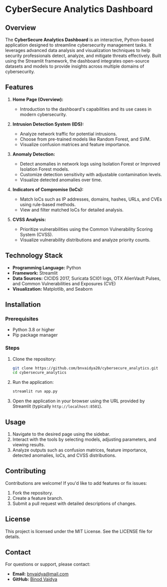 # CyberSecure Analytics Dashboard

## Overview
The **CyberSecure Analytics Dashboard** is an interactive, Python-based application designed to streamline cybersecurity management tasks. It leverages advanced data analysis and visualization techniques to help security professionals detect, analyze, and mitigate threats effectively. Built using the Streamlit framework, the dashboard integrates open-source datasets and models to provide insights across multiple domains of cybersecurity.

## Features

1. **Home Page (Overview):**
   - Introduction to the dashboard's capabilities and its use cases in modern cybersecurity.

2. **Intrusion Detection System (IDS):**
   - Analyze network traffic for potential intrusions.
   - Choose from pre-trained models like Random Forest, and SVM.
   - Visualize confusion matrices and feature importance.

3. **Anomaly Detection:**
   - Detect anomalies in network logs using Isolation Forest or Improved Isolation Forest models.
   - Customize detection sensitivity with adjustable contamination levels.
   - Visualize detected anomalies over time.

4. **Indicators of Compromise (IoCs):**
   - Match IoCs such as IP addresses, domains, hashes, URLs, and CVEs using rule-based methods.
   - View and filter matched IoCs for detailed analysis.

5. **CVSS Analysis:**
   - Prioritize vulnerabilities using the Common Vulnerability Scoring System (CVSS).
   - Visualize vulnerability distributions and analyze priority counts.

## Technology Stack
- **Programming Language:** Python
- **Framework:** Streamlit
- **Data Sources:** CICIDS 2017, Suricata SCI01 logs, OTX AlienVault Pulses, and Common Vulnerabilities and Exposures (CVE)
- **Visualization:** Matplotlib, and Seaborn

## Installation

### Prerequisites
- Python 3.8 or higher
- Pip package manager

### Steps
1. Clone the repository:
   ```bash
   git clone https://github.com/bnvaidya20/cybersecure_analytics.git
   cd cybersecure_analytics
   ```
2. Run the application:
   ```bash
   streamlit run app.py
   ```

4. Open the application in your browser using the URL provided by Streamlit (typically `http://localhost:8501`).


## Usage
1. Navigate to the desired page using the sidebar.
2. Interact with the tools by selecting models, adjusting parameters, and viewing results.
3. Analyze outputs such as confusion matrices, feature importance, detected anomalies, IoCs, and CVSS distributions.

## Contributing
Contributions are welcome! If you'd like to add features or fix issues:
1. Fork the repository.
2. Create a feature branch.
3. Submit a pull request with detailed descriptions of changes.

## License
This project is licensed under the MIT License. See the LICENSE file for details.

## Contact
For questions or support, please contact:
- **Email:** bnvaidya@mail.com
- **GitHub:** [Binod Vaidya](https://github.com/bnvaidya20)

